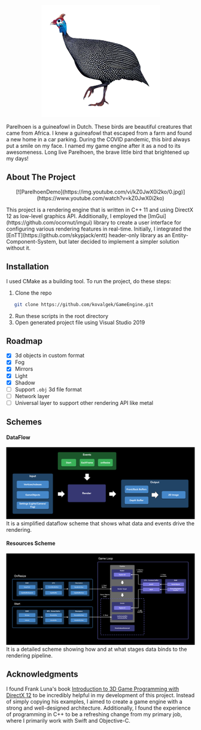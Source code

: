 <p align="center"><img src="assets/parelhoen.png" width="317" height="300"></p>
Parelhoen is a guineafowl in Dutch. These birds are beautiful creatures that came from Africa. I knew a guineafowl that escaped from a farm and found a new home in a car parking. During the COVID pandemic, this bird always put a smile on my face. I named my game engine after it as a nod to its awesomeness. Long live Parelhoen, the brave little bird that brightened up my days!

<!-- ABOUT THE PROJECT -->
## About The Project
<p align="center">
[![ParelhoenDemo](https://img.youtube.com/vi/kZ0JwX0i2ko/0.jpg)](https://www.youtube.com/watch?v=kZ0JwX0i2ko)
</p>
This project is a rendering engine that is written in C++ 11 and using DirectX 12 as low-level graphics API. Additionally, I employed the [ImGui](https://github.com/ocornut/imgui) library to create a user interface for configuring various rendering features in real-time. Initially, I integrated the [EnTT](https://github.com/skypjack/entt) header-only library as an Entity-Component-System, but later decided to implement a simpler solution without it.

<!-- INSTALLATION -->
## Installation

I used CMake as a building tool. To run the project, do these steps:

1. Clone the repo
```sh
   git clone https://github.com/kovalgek/GameEngine.git
```
2. Run these scripts in the root directory
3. Open generated project file using Visual Studio 2019

<!-- ROADMAP -->
## Roadmap

- [x] 3d objects in custom format
- [x] Fog
- [x] Mirrors
- [x] Light
- [x] Shadow
- [ ] Support `.obj` 3d file format
- [ ] Network layer
- [ ] Universal layer to support other rendering API like metal

<!-- SCHEMES -->
## Schemes


#### DataFlow
<img src="assets/ParelhoenDataFlow.png">
It is a simplified dataflow scheme that shows what data and events drive the rendering.

#### Resources Scheme
<img src="assets/ParelhoenDiagram.png">
It is a detailed scheme showing how and at what stages data binds to the rendering pipeline.

<!-- Acknowledgments -->
## Acknowledgments

I found Frank Luna's book [Introduction to 3D Game Programming with DirectX 12](https://www.amazon.com/Introduction-3D-Game-Programming-DirectX/dp/1942270062) to be incredibly helpful in my development of this project. Instead of simply copying his examples, I aimed to create a game engine with a strong and well-designed architecture. Additionally, I found the experience of programming in C++ to be a refreshing change from my primary job, where I primarily work with Swift and Objective-C.
